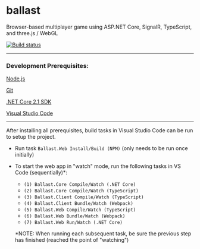 # ballast
Browser-based multiplayer game using ASP.NET Core, SignalR, TypeScript, and three.js / WebGL

[![Build status](https://ci.appveyor.com/api/projects/status/2ck1bfsp6fyio9hu?svg=true)](https://ci.appveyor.com/project/NaJ64/ballast)

---

### Development Prerequisites:

[Node.js](https://nodejs.org/en/)

[Git](https://git-scm.com/)

[.NET Core 2.1 SDK](https://www.microsoft.com/net/download/dotnet-core/sdk-2.1.301)

[Visual Studio Code](https://code.visualstudio.com/)

---

After installing all prerequisites, build tasks in Visual Studio Code can be run to setup the project.

- Run task `Ballast.Web Install/Build (NPM)` (only needs to be run once initially)

- To start the web app in "watch" mode, run the following tasks in VS Code (sequentially)*:
    - `(1) Ballast.Core Compile/Watch (.NET Core)`
    - `(2) Ballast.Core Compile/Watch (TypeScript)`
    - `(3) Ballast.Client Compile/Watch (TypeScript)`
    - `(4) Ballast.Client Bundle/Watch (Webpack)`
    - `(5) Ballast.Web Compile/Watch (TypeScript)`
    - `(6) Ballast.Web Bundle/Watch (Webpack)`
    - `(7) Ballast.Web Run/Watch (.NET Core)`
    
    *NOTE:  When running each subsequent task, be sure the previous step has finished (reached the point of "watching")